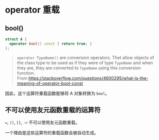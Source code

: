 ﻿# operator 重载

## bool()

```cpp
struct A {
  operator bool() const { return true; }
};
```

> `operator TypeName()` are conversion operators. Thet allow objects of the class type to be used as if they were of type `TypeName` and when they are, they are converted to `TypeName` using this conversion function.  
> From <https://stackoverflow.com/questions/4600295/what-is-the-meaning-of-operator-bool-const>

因此，这个运算符重载函数能够将 A 对象转换为 `bool`。

## 不可以使用友元函数重载的运算符

`=`, `()`, `[]`, `->` 不可以使用友元函数重载。

一个理由是这些运算符的重载函数会被自动生成。
